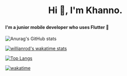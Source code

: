 # <p align="center">Hi :wave:, I'm Khanno.</align>

#### I'm a junior mobile developer who uses Flutter :iphone:

![Anurag's GitHub stats](https://github-readme-stats.vercel.app/api?username=Khanno&count_private=true&theme=highcontrast)

[![willianrod's wakatime stats](https://github-readme-stats.vercel.app/api/wakatime?username=Khanno)](https://github.com/Khanno/github-readme-stats)

[![Top Langs](https://github-readme-stats.vercel.app/api/top-langs/?username=khanno&layout=compact&langs_count=2)](https://github.com/khanno/github-readme-stats)

[![wakatime](https://wakatime.com/badge/user/f01d8fd3-b9a3-45ba-a58c-21d0b340ba36.svg)](https://wakatime.com/@f01d8fd3-b9a3-45ba-a58c-21d0b340ba36&v=2)
